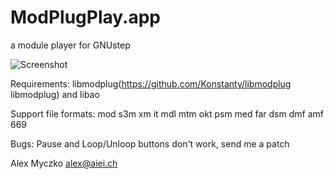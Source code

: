 
# ModPlugPlay.app
a module player for GNUstep

![Screenshot](https://raw.github.com/alexmyczko/ModPlugPlay.app/master/ModPlugPlay.png?raw=true "Screenshot")

Requirements:
    libmodplug(https://github.com/Konstanty/libmodplug libmodplug) and libao

Support file formats:
    mod s3m xm it mdl mtm okt psm med far dsm dmf amf 669

Bugs:
    Pause and Loop/Unloop buttons don't work, send me a patch

Alex Myczko <alex@aiei.ch>
